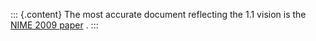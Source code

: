 ::: {.content}
The most accurate document reflecting the 1.1 vision is the [NIME 2009
paper](http://cnmat.berkeley.edu/publication/features_and_future_open_sound_control_version_1_1_nime)
.
:::

